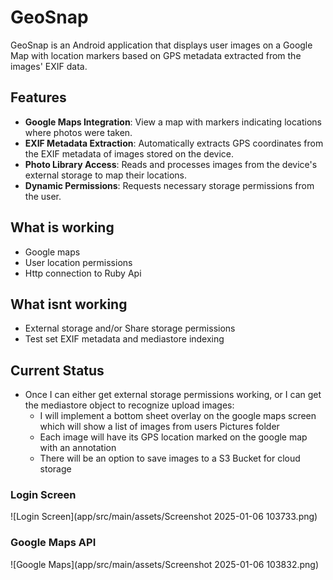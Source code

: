 # GeoSnap

GeoSnap is an Android application that displays user images on a Google Map with location markers based on GPS metadata extracted from the images' EXIF data.

## Features

- **Google Maps Integration**: View a map with markers indicating locations where photos were taken.
- **EXIF Metadata Extraction**: Automatically extracts GPS coordinates from the EXIF metadata of images stored on the device.
- **Photo Library Access**: Reads and processes images from the device's external storage to map their locations.
- **Dynamic Permissions**: Requests necessary storage permissions from the user.


## What is working
- Google maps 
- User location permissions
- Http connection to Ruby Api

## What isnt working
- External storage and/or Share storage permissions
- Test set EXIF metadata and mediastore indexing

## Current Status
- Once I can either get external storage permissions working, or I can get the mediastore object to recognize upload images:
    - I will implement a bottom sheet overlay on the google maps screen which will show a list of images from users Pictures folder
    - Each image will have its GPS location marked on the google map with an annotation
    - There will be an option to save images to a S3 Bucket for cloud storage
     
### Login Screen
![Login Screen](app/src/main/assets/Screenshot 2025-01-06 103733.png)

### Google Maps API
![Google Maps](app/src/main/assets/Screenshot 2025-01-06 103832.png)

